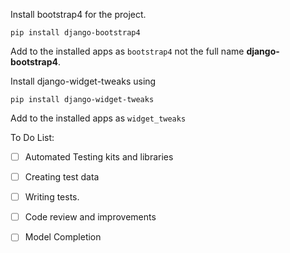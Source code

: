 
Install bootstrap4 for the project. 

```
pip install django-bootstrap4
``` 

Add to the installed apps as `bootstrap4` not the full name __django-bootstrap4__. 


Install django-widget-tweaks using 

```
pip install django-widget-tweaks
```

Add to the installed apps as `widget_tweaks` 




To Do List:
- [ ] Automated Testing kits and libraries
- [ ] Creating test data
- [ ] Writing tests.
- [ ] Code review and improvements
- [ ] Model Completion

